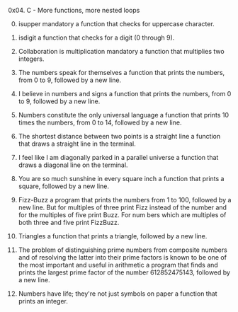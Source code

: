 0x04. C - More functions, more nested loops

0. isupper
mandatory
 a function that checks for uppercase character.

1. isdigit
  a function that checks for a digit (0 through 9).

2. Collaboration is multiplication
mandatory
 a function that multiplies two integers.

3. The numbers speak for themselves
 a function that prints the numbers, from 0 to 9, followed by a new line.

4. I believe in numbers and signs
 a function that prints the numbers, from 0 to 9, followed by a new line.

5. Numbers constitute the only universal language
 a function that prints 10 times the numbers, from 0 to 14, followed by a new line.

6. The shortest distance between two points is a straight line
 a function that draws a straight line in the terminal.

7. I feel like I am diagonally parked in a parallel universe
 a function that draws a diagonal line on the terminal.

8. You are so much sunshine in every square inch
 a function that prints a square, followed by a new line.

9. Fizz-Buzz
 a program that prints the numbers from 1 to 100, followed by a new line. But for multiples  of three print Fizz instead of the number and for the multiples of five print Buzz. For num bers which are multiples of both three and five print FizzBuzz.

10. Triangles
 a function that prints a triangle, followed by a new line.

11. The problem of distinguishing prime numbers from composite numbers and of resolving the latter into their prime factors is known to be one of the most important and useful in arithmetic
 a program that finds and prints the largest prime factor of the number 612852475143, followed by a new line.

12. Numbers have life; they're not just symbols on paper
 a function that prints an integer.

